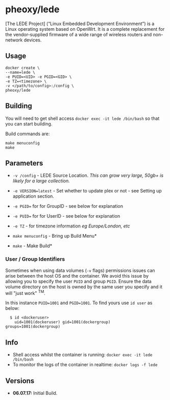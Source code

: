 [appurl]: https://lede-project.org/
[hub]: https://hub.docker.com/r/pheoxy/lede/

# pheoxy/lede

[The LEDE Project] (“Linux Embedded Development Environment”) is a Linux operating system based on OpenWrt. It is a complete replacement for the vendor-supplied firmware of a wide range of wireless routers and non-network devices.

## Usage

```
docker create \
--name=lede \
-e PUID=<UID> -e PGID=<GID> \
-e TZ=<timezone> \
-v </path/to/config>:/config \
pheoxy/lede
```

## Building

You will need to get shell access `docker exec -it lede /bin/bash` so that you can start building.

Build commands are:

```
make menuconfig
make
```

## Parameters

* `-v /config` - LEDE Source Location. *This can grow very large, 50gb+ is likely for a large collection.*
* `-e VERSION=latest` - Set whether to update plex or not - see Setting up application section.
* `-e PGID=` for for GroupID - see below for explanation
* `-e PUID=` for for UserID - see below for explanation
* `-e TZ` - for timezone information *eg Europe/London, etc*

* `make menuconfig` - Bring up Build Menu*
* `make` - Make Build*

### User / Group Identifiers

Sometimes when using data volumes (`-v` flags) permissions issues can arise between the host OS and the container. We avoid this issue by allowing you to specify the user `PUID` and group `PGID`. Ensure the data volume directory on the host is owned by the same user you specify and it will "just work" <sup>TM</sup>.

In this instance `PUID=1001` and `PGID=1001`. To find yours use `id user` as below:

```
  $ id <dockeruser>
    uid=1001(dockeruser) gid=1001(dockergroup) groups=1001(dockergroup)
```

## Info

* Shell access whilst the container is running: `docker exec -it lede /bin/bash`
* To monitor the logs of the container in realtime: `docker logs -f lede`

## Versions

+ **06.07.17:** Initial Build.
